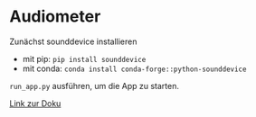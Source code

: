 # Audiometer

Zunächst sounddevice installieren
- mit pip: `pip install sounddevice`
- mit conda: `conda install conda-forge::python-sounddevice`


`run_app.py` ausführen, um die App zu starten.


[Link zur Doku](https://satur42.github.io/Audiometer/)
